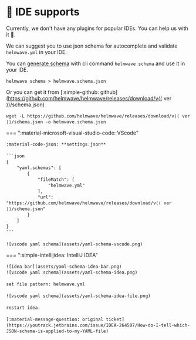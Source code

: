 # 🔌 IDE supports

Currently, we don't have any plugins for popular IDEs. You can help us with it 🩵.

We can suggest you to use json schema for autocomplete and validate `helmwave.yml` in your IDE.

You can [generate schema](../cli/#schema) with cli command `helmwave schema` and use it in your IDE.

```shell
helmwave schema > helmwave.schema.json
```

Or you can get it from [:simple-github: github](https://github.com/helmwave/helmwave/releases/download/v⟨⟨ ver ⟩⟩/schema.json)

```shell
wget -L https://github.com/helmwave/helmwave/releases/download/v⟨⟨ ver ⟩⟩/schema.json -o helmwave.schema.json
```


=== ":material-microsoft-visual-studio-code: VScode"

    :material-code-json: **settings.json**

    ```json
    {
        "yaml.schemas": [
            {
                "fileMatch": [
                    "helmwave.yml"
                ],
                "url": "https://github.com/helmwave/helmwave/releases/download/v⟨⟨ ver ⟩⟩/schema.json"
            }
        ]
    }
    ```

    ![vscode yaml schema](assets/yaml-schema-vscode.png)


=== ":simple-intellijidea: IntelliJ IDEA"

    ![idea bar](assets/yaml-schema-idea-bar.png)
    ![vscode yaml schema](assets/yaml-schema-idea.png)

    set file pattern: helmwave.yml

    ![vscode yaml schema](assets/yaml-schema-idea-file.png)

    restart idea.

    [:material-message-question: original ticket](https://youtrack.jetbrains.com/issue/IDEA-264507/How-do-I-tell-which-JSON-schema-is-applied-to-my-YAML-file)